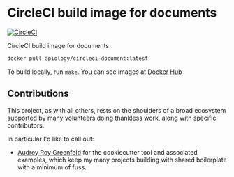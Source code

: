 # CircleCI build image for documents

[![CircleCI](https://circleci.com/gh/apiology/docker-circleci-document.svg?style=svg)](https://circleci.com/gh/apiology/docker-circleci-document)

CircleCI build image for documents

```sh
docker pull apiology/circleci-document:latest

```

To build locally, run `make`.  You can see images at
[Docker Hub](https://hub.docker.com/repository/docker/apiology/circleci-document)

## Contributions

This project, as with all others, rests on the shoulders of a broad
ecosystem supported by many volunteers doing thankless work, along
with specific contributors.

In particular I'd like to call out:

* [Audrey Roy Greenfeld](https://github.com/audreyfeldroy) for the
  cookiecutter tool and associated examples, which keep my many
  projects building with shared boilerplate with a minimum of fuss.
